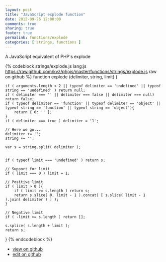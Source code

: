 ```yaml
---
layout: post
title: "JavaScript explode function"
date: 2012-09-26 12:00:00
comments: true
sharing: true
footer: true
permalink: functions/explode
categories: [ strings, functions ]
---
```

A JavaScript equivalent of PHP's explode
<!-- more -->
{% codeblock strings/explode.js lang:js https://raw.github.com/kvz/phpjs/master/functions/strings/explode.js raw on github %}
function explode (delimiter, string, limit) {

    if ( arguments.length < 2 || typeof delimiter == 'undefined' || typeof string == 'undefined' ) return null;
	if ( delimiter === '' || delimiter === false || delimiter === null) return false;
	if ( typeof delimiter == 'function' || typeof delimiter == 'object' || typeof string == 'function' || typeof string == 'object'){
		return { 0: '' };
	}
	if ( delimiter === true ) delimiter = '1';
	
	// Here we go...
	delimiter += '';
	string += '';
	
	var s = string.split( delimiter );
	

	if ( typeof limit === 'undefined' ) return s;
	
	// Support for limit
	if ( limit === 0 ) limit = 1;
	
	// Positive limit
	if ( limit > 0 ){
		if ( limit >= s.length ) return s;
		return s.slice( 0, limit - 1 ).concat( [ s.slice( limit - 1 ).join( delimiter ) ] );
	}

	// Negative limit
	if ( -limit >= s.length ) return [];
	
	s.splice( s.length + limit );
	return s;
}
{% endcodeblock %}
<ul>
 <li><a href="https://github.com/kvz/phpjs/blob/master/functions/strings/explode.js">view on github</a></li>
 <li><a href="https://github.com/kvz/phpjs/edit/master/functions/strings/explode.js">edit on github</a></li>
</ul>
